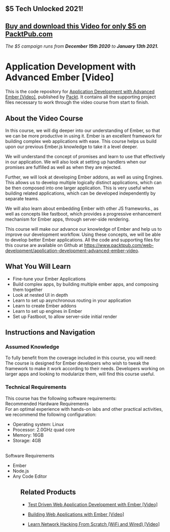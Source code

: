 ## $5 Tech Unlocked 2021!
[Buy and download this Video for only $5 on PacktPub.com](https://www.packtpub.com/product/application-development-with-advanced-ember-video/9781788393447)
-----
*The $5 campaign         runs from __December 15th 2020__ to __January 13th 2021.__*

# Application Development with Advanced Ember [Video]
This is the code repository for [Application Development with Advanced Ember [Video]](https://www.packtpub.com/web-development/application-development-advanced-ember-video?utm_source=github&utm_medium=repository&utm_campaign=9781788393447), published by [Packt](https://www.packtpub.com/?utm_source=github). It contains all the supporting project files necessary to work through the video course from start to finish.
## About the Video Course
In this course, we will dig deeper into our understanding of Ember, so that we can be more productive in using it. Ember is an excellent framework for building complex web applications with ease. This course helps us build upon our previous Ember.js knowledge to take it a level deeper.

We will understand the concept of promises and learn to use that effectively in our application. We will also look at setting up handlers when our promises are fulfilled as well as when they are rejected.

Further, we will look at developing Ember addons, as well as using Engines. This allows us to develop multiple logically distinct applications, which can be then composed into one larger application. This is very useful when building related applications, which can be developed independently by separate teams.

We will also learn about embedding Ember with other JS frameworks., as well as concepts like fastboot, which provides a progressive enhancement mechanism for Ember apps, through server-side rendering.

This course will make our advance our knowledge of Ember and help us to improve our development workflow. Using these concepts, we will be able to develop better Ember applications. All the code and supporting files for this course are available on Github at https://www.packtpub.com/web-development/application-development-advanced-ember-video.

<H2>What You Will Learn</H2>
<DIV class=book-info-will-learn-text>
<UL>
  <LI>Fine-tune your Ember Applications</li><LI>Build complex apps, by building multiple ember apps, and composing them together 
<LI>Look at nested UI in depth 
<LI>Learn to set up asynchronous routing in your application 
<LI>Learn to create Ember addons 
<LI>Learn to set up engines in Ember 
<LI>Set up Fastboot, to allow server-side initial render</LI></UL></DIV>

## Instructions and Navigation
### Assumed Knowledge
To fully benefit from the coverage included in this course, you will need:<br/>
The course is designed for Ember developers who wish to tweak the framework to make it work according to their needs. Developers working on larger apps and looking to modularize them, will find this course useful.
### Technical Requirements
This course has the following software requirements:<br/>
Recommended Hardware Requirements<br/>For an optimal experience with hands-on labs and other practical activities, we recommend the following configuration:<br/><ul><li>Operating system: Linux</li><li>Processor: 2.0GHz quad core</li><li>Memory: 16GB</li><li>Storage: 4GB</li></ul><br/>Software Requirements<ul><li>Ember</li><li>Node.js</li><li>Any Code Editor</li><ul>

## Related Products
* [Test Driven Web Application Development with Ember [Video]](https://www.packtpub.com/web-development/test-driven-web-application-development-ember-video?utm_source=github&utm_medium=repository&utm_campaign=9781788393706)

* [Building Web Applications with Ember [Video]](https://www.packtpub.com/web-development/building-web-applications-ember-video?utm_source=github&utm_medium=repository&utm_campaign=9781788391023)

* [Learn Network Hacking From Scratch (WiFi and Wired) [Video]](https://www.packtpub.com/application-development/learn-network-hacking-scratch-wifi-and-wired-video?utm_source=github&utm_medium=repository&utm_campaign=9781789340013)

